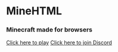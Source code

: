 # MineHTML
### Minecraft made for browsers
[Click here to play](https://elite230.github.io/minehtml/mine.html)
[Click here to join Discord](https://discord.gg/8mqaHVgBb7)

